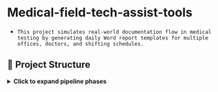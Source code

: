 # **Medical-field-tech-assist-tools**

- `This project simulates real-world documentation flow in medical testing by generating daily Word report templates for multiple offices, doctors, and shifting schedules.`

## 📁 Project Structure

<details>
<summary><strong>Click to expand pipeline phases</strong></summary>

---

### 🧭 Purpose

Automate the manual process of preparing daily report templates and associated communication artifacts (email drafts) used in outpatient medical testing procedures a week in advance.

### 📁 Repository Structure

- [`scripts/`](https://github.com/gnrtd/medical_assistance_public/blob/main/1_doc-automation/scripts) – generation scripts 
- [`templates/`](https://github.com/gnrtd/medical_assistance_public/blob/main/1_doc-automation/templates
) – document templates (screenshots)
- [`visuals/`](https://github.com/gnrtd/medical_assistance_public/blob/main/1_doc-automation/visuals
) – infographics
- [`docs/`](https://github.com/gnrtd/medical_assistance_public/tblob/main/1_doc-automation/docs) - [project documentation](https://github.com/gnrtd/medical_assistance_public/blob/main/1_doc-automation/docs/Documentation.jpg)
 
---

### **Components of the project**

- `1_create-daily-report-base (5 variations)` [pic](https://github.com/gnrtd/medical_assistance_public/blob/main/1_doc-automation/templates/doc_template_sample.png) 
- `2_run-it-by-6-schedules` [pic](https://github.com/gnrtd/medical_assistance_public/blob/main/1_doc-automation/visuals/Schedule_Monthly_Sample.png)
- `3_create-email-drafts-by-6-schedules` [pic](https://github.com/gnrtd/medical_assistance_public/blob/main/1_doc-automation/scripts/AppScript_GmailDraftReport.png)

---

### ⚙️ Features

###  [`1_create-daily-report-base`](https://github.com/gnrtd/medical_assistance_public/blob/main/1_doc-automation/templates/doc_template_sample.png)
- Automates daily generation of a report folder with corresponding name and date, using [6 different schedules](https://github.com/gnrtd/medical_assistance_public/blob/main/1_doc-automation/visuals/Schedule_Monthly_Sample.jpg) a month.
- Automates daily generation `.docx` pre-report templates for 5 different locations with dynamic:
  - Date of test
  - Office address
  - Assigned doctor
  - Optional add-ons (per office rules)

###  [`2_run-it-by-6-schedules`](https://github.com/gnrtd/medical_assistance_public/blob/main/1_doc-automation/scripts/PowerShell+TaskScheduler.png)
- Automates execution of the first step via Task Scheduler using predefined schedule-based triggers.

###  [`3_create-email-drafts-by-6-schedules`](https://github.com/gnrtd/medical_assistance_public/blob/main/1_doc-automation/scripts/AppScript_GmailDraftReport.png)
- Automates daily generation of e-mail drafts (regarding 6 schedules and 5 locations) for proceeding reports to the next step operational process.

- Supports [custom](https://github.com/gnrtd/medical_assistance_public/blob/main/1_doc-automation/visuals/Schedule_Monthly_Sample.jpg) office visit patterns:
  - weekly on a specific weekday
  - 1st & 3rd weekdays
  - 2nd & 4th weekdays
  - Biweekly office schedules

- [Output folder icon](https://github.com/gnrtd/medical_assistance_public/blob/main/1_doc-automation/visuals/Output_folder.png)

---

### 🛠️ Tech Stack

- **PowerShell**: File/folder automation, date logic, document template population
- **Windows Task Scheduler**: To run script daily
- **Google Apps Script**: Gmail draft creation based on daily templates

---

🔐 Disclaimer All names, schedules, and content are synthetic. This branch is designed strictly for portfolio demonstration and technical evaluation purposes.

</details>




